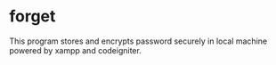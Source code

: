 # forget
This program stores and encrypts password securely in local machine powered by xampp and codeigniter.
